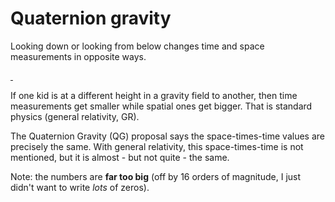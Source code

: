 # Quaternion gravity

Looking down or looking from below changes time and space measurements in opposite ways.

<a id="single_1" href="../../../img/Gravity/QG_900.gif"
title="Four ways to see two events">
    <img class='visible-xs' src="../../../img/Gravity/QG_400.gif" alt="" />
    <img class='hidden-xs' src="../../../img/Gravity/QG_600.gif" alt="" /></a>  

If one kid is at a different height in a gravity field to another, then
time measurements get smaller while spatial ones get bigger.  That is standard 
physics (general relativity, GR).

The Quaternion Gravity (QG) proposal says the space-times-time values are 
precisely the same.  With general relativity, this space-times-time is not 
mentioned, but it is almost - but not quite - the same.

Note: the numbers are **far too big** (off by 16 orders of magnitude, I just
didn't want to write _lots_ of zeros).
